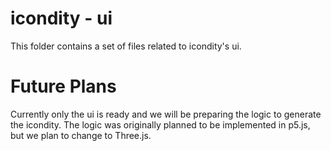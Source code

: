 # icondity - ui
This folder contains a set of files related to icondity's ui.

# Future Plans
Currently only the ui is ready and we will be preparing the logic to generate the icondity.
The logic was originally planned to be implemented in p5.js, but we plan to change to Three.js.